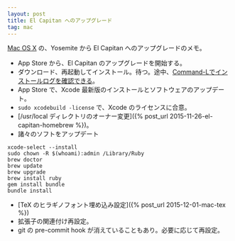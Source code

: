 ```yaml
---
layout: post
title: El Capitan へのアップグレード
tag: mac
---
```

[Mac OS X](http://www.apple.com/jp/osx/) の、Yosemite から El Capitan へのアップグレードのメモ。

* App Store から、El Capitan のアップグレードを開始する。
* ダウンロード、再起動してインストール。待つ。途中、[Command-Lでインストールログを確認できる](http://www.softantenna.com/wp/mac/yosemite-upgrade-tips-for-homebrew/)。
* App Store で、Xcode 最新版のインストールとソフトウェアのアップデート。
* ```sudo xcodebuild -license``` で、Xcode のライセンスに合意。
* [/usr/local ディレクトリのオーナー変更]({% post_url 2015-11-26-el-capitan-homebrew %})。
* 諸々のソフトをアップデート

~~~
xcode-select --install
sudo chown -R $(whoami):admin /Library/Ruby
brew doctor
brew update
brew upgrade
brew install ruby
gem install bundle
bundle install
~~~

* [TeX のヒラギノフォント埋め込み設定]({% post_url 2015-12-01-mac-tex %})
* 拡張子の関連付け再設定。
* git の pre-commit hook が消えていることもあり。必要に応じて再設定。

